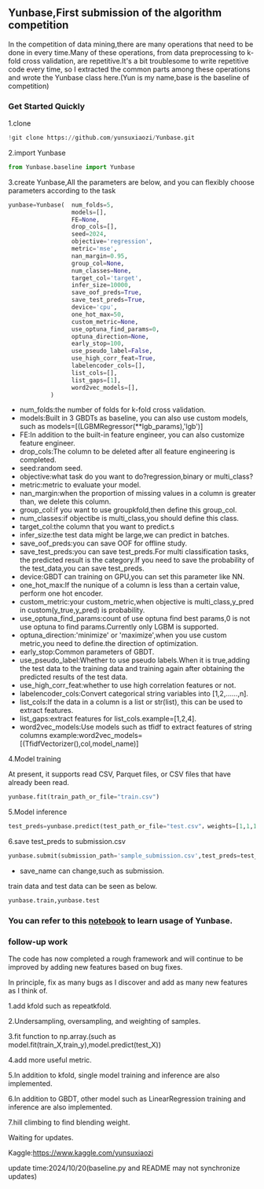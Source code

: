 ## Yunbase,First submission of the algorithm competition

In the competition of data mining,there are many operations that need to be done in every time.Many of these operations, from data preprocessing to k-fold cross validation, are repetitive.It's a bit troublesome to write repetitive code every time, so I extracted the common parts among these operations and wrote the Yunbase class here.(Yun is my name,base is the baseline of competition)

### Get Started Quickly

1.clone 

```python
!git clone https://github.com/yunsuxiaozi/Yunbase.git
```

2.import Yunbase

```python
from Yunbase.baseline import Yunbase
```

3.create Yunbase,All the parameters are below, and you can flexibly choose parameters according to the task

```python
yunbase=Yunbase(  num_folds=5,
                  models=[],
                  FE=None,
                  drop_cols=[],
                  seed=2024,
                  objective='regression',
                  metric='mse',
                  nan_margin=0.95,
                  group_col=None,
                  num_classes=None,
                  target_col='target',
                  infer_size=10000,
                  save_oof_preds=True,
                  save_test_preds=True,
                  device='cpu',
                  one_hot_max=50,
                  custom_metric=None,
                  use_optuna_find_params=0,
                  optuna_direction=None,
                  early_stop=100,
                  use_pseudo_label=False,
                  use_high_corr_feat=True,
                  labelencoder_cols=[],
                  list_cols=[],
                  list_gaps=[1],
                  word2vec_models=[],
            )
```

- num_folds:the number of folds for k-fold cross validation.
- models:Built in 3 GBDTs as baseline, you can also use custom models,
                                 such as models=[(LGBMRegressor(**lgb_params),'lgb')]
- FE:In addition to the built-in feature engineer, you can also customize feature engineer.
- drop_cols:The column to be deleted after all feature engineering is completed.
- seed:random seed.
- objective:what task do you want to do?regression,binary or multi_class?
- metric:metric to evaluate your model.
- nan_margin:when the proportion of missing values in a column is greater than, we delete this column.
- group_col:if you want to use groupkfold,then define this group_col.
- num_classes:if objectibe is multi_class,you should define this class.
- target_col:the column that you want to predict.s
- infer_size:the test data might be large,we can predict in batches.
- save_oof_preds:you can save OOF for offline study.
- save_test_preds:you can save test_preds.For multi classification tasks, the predicted result is the category.If you need to save the probability of the test_data,you can save test_preds.                         
- device:GBDT can training on GPU,you can set this parameter like NN.
- one_hot_max:If the nunique of a column is less than a certain value, perform one hot encoder.
- custom_metric:your custom_metric,when objective is multi_class,y_pred in custom(y_true,y_pred) is probability.
- use_optuna_find_params:count of use optuna find best params,0 is not use optuna to find params.Currently only LGBM is supported.
- optuna_direction:'minimize' or 'maximize',when you use custom metric,you need to define.the direction of optimization.
- early_stop:Common parameters of GBDT.
- use_pseudo_label:Whether to use pseudo labels.When it is true,adding the test data to the training data and training again after obtaining the predicted results of the test data.
- use_high_corr_feat:whether to use high correlation features or not. 
- labelencoder_cols:Convert categorical string variables into [1,2,……,n].
- list_cols:If the data in a column is a list or str(list), this can be used to extract features.
- list_gaps:extract features for list_cols.example=[1,2,4].
- word2vec_models:Use models such as tfidf to extract features of string columns 
                                 example:word2vec_models=[(TfidfVectorizer(),col,model_name)]

4.Model training

At present, it supports read CSV, Parquet files, or CSV files that have already been read.

```python
yunbase.fit(train_path_or_file="train.csv")
```

5.Model inference

```python
test_preds=yunbase.predict(test_path_or_file="test.csv"，weights=[1,1,1],load_path='')
```

6.save test_preds to submission.csv

```python
yunbase.submit(submission_path='sample_submission.csv',test_preds=test_preds,save_name='yunbase')
```

- save_name can change,such as submission.

train data and test data can be seen as below.

```python
yunbase.train,yunbase.test
```



### You can refer to this <a href="https://www.kaggle.com/code/yunsuxiaozi/brist1d-yunbase">notebook</a> to learn usage of Yunbase.



### follow-up work

The code has now completed a rough framework and will continue to be improved by adding new features based on bug fixes.

In principle, fix as many bugs as I discover and add as many new features as I think of.

1.add kfold such as repeatkfold.

2.Undersampling, oversampling, and weighting of samples.

3.fit function to np.array.(such as model.fit(train_X,train_y),model.predict(test_X))

4.add more useful metric.

5.In addition to kfold, single model training and inference are also implemented.

6.In addition to GBDT, other model  such as LinearRegression training and inference are also implemented.

7.hill climbing to find blending weight.

Waiting for updates.

Kaggle:https://www.kaggle.com/yunsuxiaozi

 update time:2024/10/20(baseline.py and README may not synchronize updates)